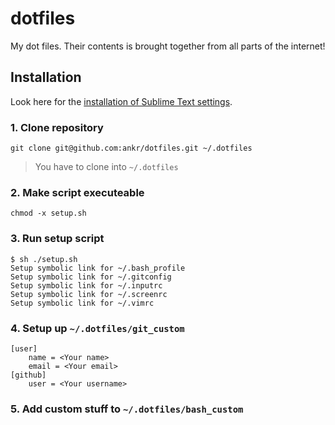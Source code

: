 # dotfiles

My dot files. Their contents is brought together from all parts of the internet!

## Installation

Look here for the [installation of Sublime Text settings](https://github.com/ankr/dotfiles/tree/master/sublime).

### 1. Clone repository
```git clone git@github.com:ankr/dotfiles.git ~/.dotfiles```
> You have to clone into `~/.dotfiles`

### 2. Make script executeable
```chmod -x setup.sh```

### 3. Run setup script
```
$ sh ./setup.sh
Setup symbolic link for ~/.bash_profile
Setup symbolic link for ~/.gitconfig
Setup symbolic link for ~/.inputrc
Setup symbolic link for ~/.screenrc
Setup symbolic link for ~/.vimrc
```

### 4. Setup up `~/.dotfiles/git_custom`
```
[user]
	name = <Your name>
	email = <Your email>
[github]
	user = <Your username>
```

### 5. Add custom stuff to `~/.dotfiles/bash_custom`
